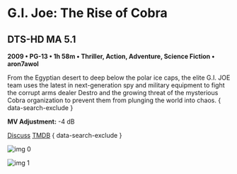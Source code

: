 # G.I. Joe: The Rise of Cobra

## DTS-HD MA 5.1

**2009 • PG-13 • 1h 58m • Thriller, Action, Adventure, Science Fiction • aron7awol**

From the Egyptian desert to deep below the polar ice caps, the elite G.I. JOE team uses the latest in next-generation spy and military equipment to fight the corrupt arms dealer Destro and the growing threat of the mysterious Cobra organization to prevent them from plunging the world into chaos.
{ data-search-exclude }

**MV Adjustment:** -4 dB

[Discuss](https://www.avsforum.com/threads/bass-eq-for-filtered-movies.2995212/post-56623286)  [TMDB](https://www.themoviedb.org/movie/14869)
{ data-search-exclude }

![img 0](https://i.imgur.com/2lBzh3U.jpg)

![img 1](https://i.imgur.com/5BILLJf.jpg)

